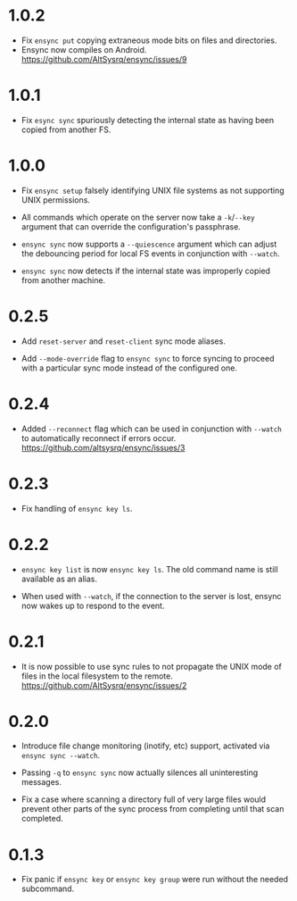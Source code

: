 # 1.0.2

- Fix `ensync put` copying extraneous mode bits on files and directories.
- Ensync now compiles on Android. https://github.com/AltSysrq/ensync/issues/9

# 1.0.1

- Fix `esync sync` spuriously detecting the internal state as having been
  copied from another FS.

# 1.0.0

- Fix `ensync setup` falsely identifying UNIX file systems as not supporting
  UNIX permissions.

- All commands which operate on the server now take a `-k`/`--key` argument
  that can override the configuration's passphrase.

- `ensync sync` now supports a `--quiescence` argument which can adjust the
  debouncing period for local FS events in conjunction with `--watch`.

- `ensync sync` now detects if the internal state was improperly copied from
  another machine.

# 0.2.5

- Add `reset-server` and `reset-client` sync mode aliases.

- Add `--mode-override` flag to `ensync sync` to force syncing to proceed with
  a particular sync mode instead of the configured one.

# 0.2.4

- Added `--reconnect` flag which can be used in conjunction with `--watch` to
  automatically reconnect if errors occur.
  https://github.com/altsysrq/ensync/issues/3

# 0.2.3

- Fix handling of `ensync key ls`.

# 0.2.2

- `ensync key list` is now `ensync key ls`. The old command name is
  still available as an alias.

- When used with `--watch`, if the connection to the server is lost,
  ensync now wakes up to respond to the event.

# 0.2.1

- It is now possible to use sync rules to not propagate the UNIX mode of
  files in the local filesystem to the remote.
  https://github.com/AltSysrq/ensync/issues/2

# 0.2.0

- Introduce file change monitoring (inotify, etc) support, activated via
  `ensync sync --watch`.

- Passing `-q` to `ensync sync` now actually silences all uninteresting
  messages.

- Fix a case where scanning a directory full of very large files would prevent
  other parts of the sync process from completing until that scan completed.

# 0.1.3

- Fix panic if `ensync key` or `ensync key group` were run without the needed
  subcommand.
